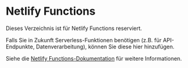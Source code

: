# Netlify Functions

Dieses Verzeichnis ist für Netlify Functions reserviert.

Falls Sie in Zukunft Serverless-Funktionen benötigen (z.B. für API-Endpunkte, Datenverarbeitung), können Sie diese hier hinzufügen.

Siehe die [Netlify Functions-Dokumentation](https://docs.netlify.com/functions/overview/) für weitere Informationen.
